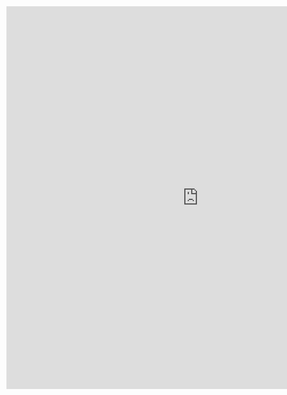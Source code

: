    
<div style="position:relative;padding-top:56.25%;">
  <iframe src="https://weseemahmed.shinyapps.io/cluster-map/" frameborder="0" allowfullscreen
    style="position:absolute;top:0;left:0;width:1000;height:1000;"></iframe>
</div>



